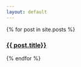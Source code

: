```yaml
---
layout: default
---
```



{% for post in site.posts %}
<h3> <a href="{{ post.url }}">{{ post.title}}</a></h3>
{% endfor %}
